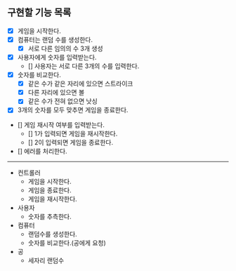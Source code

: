 ## 구현할 기능 목록

- [x] 게임을 시작한다.
- [x] 컴퓨터는 랜덤 수를 생성한다.
  - [x] 서로 다른 임의의 수 3개 생성
- [x] 사용자에게 숫자를 입력받는다.
  - [] 사용자는 서로 다른 3개의 수를 입력한다.
- [x] 숫자를 비교한다.
  - [x] 같은 수가 같은 자리에 있으면 스트라이크
  - [x] 다른 자리에 있으면 볼
  - [x] 같은 수가 전혀 없으면 낫싱
- [x] 3개의 숫자를 모두 맞추면 게임을 종료한다.
- [] 게임 재시작 여부를 입력받는다.
  - [] 1가 입력되면 게임을 재시작한다.
  - [] 2이 입력되면 게임을 종료한다.
- [] 에러를 처리한다.

---

- 컨트롤러
  - 게임을 시작한다.
  - 게임을 종료한다.
  - 게임을 재시작한다.
- 사용자
  - 숫자를 추측한다.
- 컴퓨터
  - 랜덤수를 생성한다.
  - 숫자를 비교한다.(공에게 요청)
- 공
  - 세자리 랜덤수
